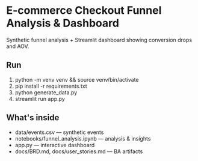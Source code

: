 # E-commerce Checkout Funnel Analysis & Dashboard

Synthetic funnel analysis + Streamlit dashboard showing conversion drops and AOV.

## Run
1. python -m venv venv && source venv/bin/activate
2. pip install -r requirements.txt
3. python generate_data.py
4. streamlit run app.py

## What's inside
- data/events.csv — synthetic events
- notebooks/funnel_analysis.ipynb — analysis & insights
- app.py — interactive dashboard
- docs/BRD.md, docs/user_stories.md — BA artifacts

